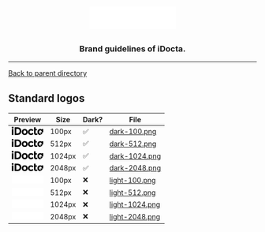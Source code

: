 <h1 align="center">
    <a href="https://www.idocta.be"><img src="https://raw.githubusercontent.com/iDocta/brand-guide/master/logo/source/light.svg" width="175px" alt="iDocta"></a>
</h1>
 
<h3 align="center">Brand guidelines of iDocta.</h3>

---

[Back to parent directory](https://github.com/iDocta/brand-guide)

## Standard logos

| Preview                                                                                                                | Size   | Dark? | File                                                                                             |
| ---------------------------------------------------------------------------------------------------------------------- | ------ | ----- | ------------------------------------------------------------------------------------------------ |
| <img src='https://github.com/iDocta/brand-guide/blob/master/logo/standard/dark-100.png?raw=true' width='64' alt=''/>   | 100px  | ✅     | [dark-100.png](https://github.com/iDocta/brand-guide/blob/master/logo/standard/dark-100.png)     |
| <img src='https://github.com/iDocta/brand-guide/blob/master/logo/standard/dark-512.png?raw=true' width='64' alt=''/>   | 512px  | ✅     | [dark-512.png](https://github.com/iDocta/brand-guide/blob/master/logo/standard/dark-512.png)     |
| <img src='https://github.com/iDocta/brand-guide/blob/master/logo/standard/dark-1024.png?raw=true' width='64' alt=''/>  | 1024px | ✅     | [dark-1024.png](https://github.com/iDocta/brand-guide/blob/master/logo/standard/dark-1024.png)   |
| <img src='https://github.com/iDocta/brand-guide/blob/master/logo/standard/dark-2048.png?raw=true' width='64' alt=''/>  | 2048px | ✅     | [dark-2048.png](https://github.com/iDocta/brand-guide/blob/master/logo/standard/dark-2048.png)   |
| <img src='https://github.com/iDocta/brand-guide/blob/master/logo/standard/light-100.png?raw=true' width='64' alt=''/>  | 100px  | ❌     | [light-100.png](https://github.com/iDocta/brand-guide/blob/master/logo/standard/light-100.png)   |
| <img src='https://github.com/iDocta/brand-guide/blob/master/logo/standard/light-512.png?raw=true' width='64' alt=''/>  | 512px  | ❌     | [light-512.png](https://github.com/iDocta/brand-guide/blob/master/logo/standard/light-512.png)   |
| <img src='https://github.com/iDocta/brand-guide/blob/master/logo/standard/light-1024.png?raw=true' width='64' alt=''/> | 1024px | ❌     | [light-1024.png](https://github.com/iDocta/brand-guide/blob/master/logo/standard/light-1024.png) |
| <img src='https://github.com/iDocta/brand-guide/blob/master/logo/standard/light-2048.png?raw=true' width='64' alt=''/> | 2048px | ❌     | [light-2048.png](https://github.com/iDocta/brand-guide/blob/master/logo/standard/light-2048.png) |